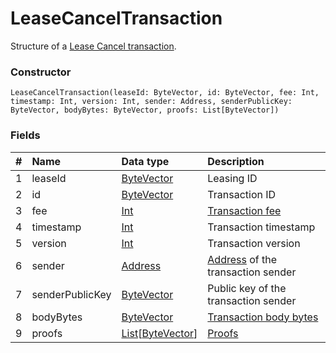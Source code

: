 # LeaseCancelTransaction

Structure of a [Lease Cancel transaction](/en/blockchain/transaction-type/lease-cancel-transaction).

### Constructor

``` ride
LeaseCancelTransaction(leaseId: ByteVector, id: ByteVector, fee: Int, timestamp: Int, version: Int, sender: Address, senderPublicKey: ByteVector, bodyBytes: ByteVector, proofs: List[ByteVector])
```

### Fields

| # | Name | Data type | Description |
| :--- | :--- | :--- | :--- |
| 1 | leaseId | [ByteVector](/en/ride/data-types/byte-vector) | Leasing ID |
| 2 | id | [ByteVector](/en/ride/data-types/byte-vector) | Transaction ID |
| 3 | fee | [Int](/en/ride/data-types/int) | [Transaction fee](/en/blockchain/transaction/transaction-fee) |
| 4 | timestamp | [Int](/en/ride/data-types/int) | Transaction timestamp |
| 5 | version | [Int](/en/ride/data-types/int) | Transaction version |
| 6 | sender | [Address](/en/ride/structures/common-structures/address) | [Address](/en/blockchain/account/address) of the transaction sender |
| 7 | senderPublicKey | [ByteVector](/en/ride/data-types/byte-vector) | Public key of the transaction sender |
| 8 | bodyBytes | [ByteVector](/en/ride/data-types/byte-vector) | [Transaction body bytes](/en/blockchain/glossary#t) |
| 9 | proofs | [List](/en/ride/data-types/list)[[ByteVector](/en/ride/data-types/byte-vector)] | [Proofs](/en/blockchain/transaction/transaction-proof) |
